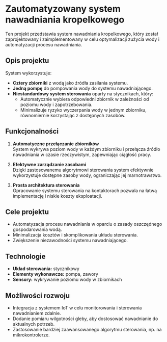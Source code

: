 # Zautomatyzowany system nawadniania kropelkowego

Ten projekt przedstawia system nawadniania kropelkowego, który został zaprojektowany i zaimplementowany w celu optymalizacji zużycia wody i automatyzacji procesu nawadniania.

## Opis projektu

System wykorzystuje:
- **Cztery zbiorniki** z wodą jako źródła zasilania systemu.
- **Jedną pompę** do pompowania wody do systemu nawadniającego.
- **Niestandardowy system sterowania** oparty na stycznikach, który:
  - Automatycznie wybiera odpowiedni zbiornik w zależności od poziomu wody i zapotrzebowania.
  - Minimalizuje ryzyko wyczerpania wody w jednym zbiorniku, równomiernie korzystając z dostępnych zasobów.

## Funkcjonalności
1. **Automatyczne przełączanie zbiorników**  
   System wykrywa poziom wody w każdym zbiorniku i przełącza źródło nawadniania w czasie rzeczywistym, zapewniając ciągłość pracy.
   
2. **Efektywne zarządzanie zasobami**  
   Dzięki zastosowanemu algorytmowi sterowania system efektywnie wykorzystuje dostępne zasoby wody, ograniczając jej marnotrawstwo.

3. **Prosta architektura sterowania**  
   Opracowanie systemu sterowania na kontaktorach pozwala na łatwą implementację i niskie koszty eksploatacji.

## Cele projektu
- Automatyzacja procesu nawadniania w oparciu o zasady oszczędnego gospodarowania wodą.
- Minimalizacja kosztów i skomplikowania układu sterowania.
- Zwiększenie niezawodności systemu nawadniającego.

## Technologie
- **Układ sterowania:** stycznikowy  
- **Elementy wykonawcze:** pompa, zawory  
- **Sensory:** wykrywanie poziomu wody w zbiornikach  

## Możliwości rozwoju
- Integracja z systemem IoT w celu monitorowania i sterowania nawadnianiem zdalnie.
- Dodanie pomiaru wilgotności gleby, aby dostosować nawadnianie do aktualnych potrzeb.
- Zastosowanie bardziej zaawansowanego algorytmu sterowania, np. na mikrokontrolerze.

